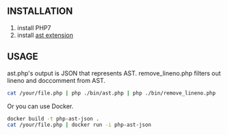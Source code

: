 ## INSTALLATION
1. install PHP7
2. install [ast extension](https://github.com/nikic/php-ast)

## USAGE
ast.php's output is JSON that represents AST.
remove_lineno.php filters out lineno and doccomment from AST.
```sh
cat /your/file.php | php ./bin/ast.php | php ./bin/remove_lineno.php
```

Or you can use Docker.
```sh
docker build -t php-ast-json .
cat /your/file.php | docker run -i php-ast-json
```
